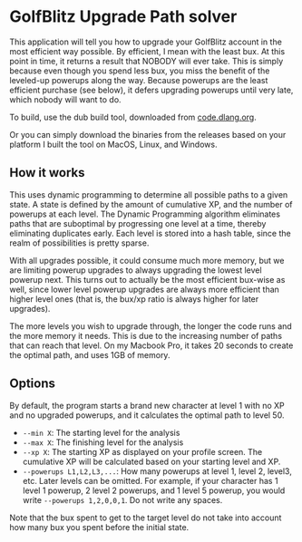 # GolfBlitz Upgrade Path solver

This application will tell you how to upgrade your GolfBlitz account in the most efficient way possible. By efficient, I mean with the least bux. At this point in time, it returns a result that NOBODY will ever take. This is simply because even though you spend less bux, you miss the benefit of the leveled-up powerups along the way. Because powerups are the least efficient purchase (see below), it defers upgrading powerups until very late, which nobody will want to do.

To build, use the dub build tool, downloaded from [code.dlang.org](https://code.dlang.org).

Or you can simply download the binaries from the releases based on your platform I built the tool on MacOS, Linux, and Windows.

## How it works

This uses dynamic programming to determine all possible paths to a given state. A state is defined by the amount of cumulative XP, and the number of powerups at each level. The Dynamic Programming algorithm eliminates paths that are suboptimal by progressing one level at a time, thereby eliminating duplicates early. Each level is stored into a hash table, since the realm of possibilities is pretty sparse.

With all upgrades possible, it could consume much more memory, but we are limiting powerup upgrades to always upgrading the lowest level powerup next. This turns out to actually be the most efficient bux-wise as well, since lower level powerup upgrades are always more efficient than higher level ones (that is, the bux/xp ratio is always higher for later upgrades).

The more levels you wish to upgrade through, the longer the code runs and the more memory it needs. This is due to the increasing number of paths that can reach that level. On my Macbook Pro, it takes 20 seconds to create the optimal path, and uses 1GB of memory.

## Options

By default, the program starts a brand new character at level 1 with no XP and no upgraded powerups, and it calculates the optimal path to level 50.

* `--min X`: The starting level for the analysis
* `--max X`: The finishing level for the analysis
* `--xp X`: The starting XP as displayed on your profile screen. The cumulative XP will be calculated based on your starting level and XP.
* `--powerups L1,L2,L3,...`: How many powerups at level 1, level 2, level3, etc. Later levels can be omitted. For example, if your character has 1 level 1 powerup, 2 level 2 powerups, and 1 level 5 powerup, you would write `--powerups 1,2,0,0,1`. Do not write any spaces.

Note that the bux spent to get to the target level do not take into account how many bux you spent before the initial state.
